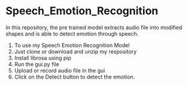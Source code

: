 # Speech_Emotion_Recognition
In this repository, the pre trained model extracts audio file into modified shapes and is able to detect emotion through speech.

1. To use my Speech Emotion Recognition Model
2. Just clone or download and unzip my respository
3. Install librosa using pip 
4. Run the gui.py file
5. Upload or record audio file in the gui
6. Click on the Detect button to detect the emotion.
